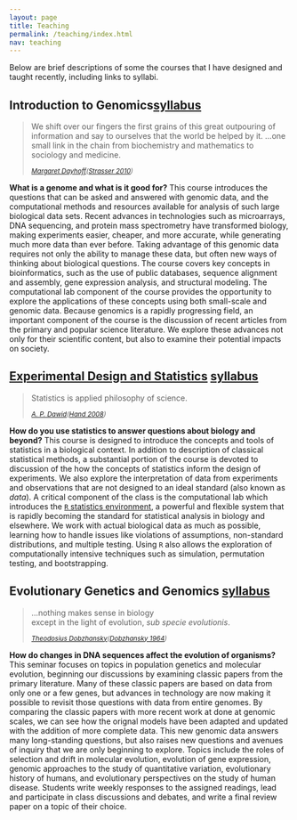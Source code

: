```yaml
---
layout: page
title: Teaching
permalink: /teaching/index.html
nav: teaching
---
```


Below are brief descriptions of some the courses that I have designed and taught recently, including links to syllabi.

<h2>Introduction to Genomics<span class="file-link"><a href="/docs/BiolB216_syllabus_fall2012.pdf">syllabus</a></span></h2>

<blockquote> 
<p>We shift over our fingers the first grains of this great outpouring of information and say to ourselves that the world be helped by it. …one small link in the chain from biochemistry and mathematics to sociology and medicine.</p>
<small> <cite><a href="http://en.wikipedia.org/wiki/Margaret_Oakley_Dayhoff">Margaret Dayhoff</a>(<a href="http://dx.doi.org/10.1007/s10739-009-9221-0">Strasser 2010</a>)</cite> </small>
</blockquote>

**What is a genome and what is it good for?**
This course introduces the questions that can be asked and answered with genomic data, and the  computational methods and resources available for analysis of such large biological data sets. Recent advances in technologies such as microarrays, DNA sequencing, and protein mass spectrometry have  transformed biology, making experiments easier, cheaper, and more accurate, while generating much more data than ever before. Taking advantage of this genomic data requires not only the ability to manage these data, but often new ways of thinking about biological questions. The course covers key concepts in bioinformatics, such as the use of public databases, sequence alignment and assembly, gene expression analysis, and structural modeling. The computational lab component of the course provides the opportunity to explore the applications of these concepts using both small-scale and genomic data. Because genomics is a rapidly progressing field, an important component of the course is the discussion of recent articles from the primary and popular science literature. We explore these advances not only for their scientific content, but also to examine their potential impacts on society.

<h2><a href="/courses/biolB215s14/">Experimental Design and Statistics</a> <span class="file-link"><a href="/courses/biolB215s14/BiolB215_syllabus_spring2014.pdf">syllabus</a></span></h2>

<blockquote class="pull-right">
<p>Statistics is applied philosophy of science.</p>
<small><cite><a href='http://www.statslab.cam.ac.uk/~apd/'>A. P. Dawid</a>(<a href="http://www.worldcat.org/title/statistics-a-very-short-introduction/oclc/216938494">Hand 2008</a>)</cite></small>
</blockquote>

**How do you use statistics to answer questions about biology and beyond?**
This course is designed to introduce the concepts and tools of statistics in a biological context. In addition to description of classical statistical methods, a substantial portion of the course is devoted to discussion of the how the concepts of statistics inform the design of experiments. We also explore the interpretation of data from experiments and observations that are not designed to an ideal standard (also known as *data*). A critical component of the class is the computational lab which introduces the [`R` statistics environment](http://www.r-project.org), a powerful and flexible system that is rapidly becoming the standard for statistical analysis in biology and elsewhere. We work with actual biological data as much as possible, learning how to handle issues like violations of assumptions, non-standard distributions, and multiple testing. Using `R` also allows the exploration of computationally intensive techniques such as simulation, permutation testing, and bootstrapping.

<h2>Evolutionary Genetics and Genomics <span class="file-link"><a href="/docs/BiolB327_syllabus_spring2012.pdf">syllabus</a></span> </h2>
<blockquote class="pull-right">
<p>…nothing makes sense in biology <br> except in the light of evolution, <em>sub specie evolutionis</em>.</p>
<small><cite><a href='http://en.wikipedia.org/wiki/Theodosius_Dobzhansky'> Theodosius Dobzhansky</a>(<a href="http://dx.doi.org/10.1093/icb/4.4.443">Dobzhansky 1964</a>)</cite></small>
</blockquote>

**How do changes in DNA sequences affect the evolution of organisms?**
This seminar focuses on topics in population genetics and molecular evolution, beginning our discussions by examining classic papers from the primary literature. Many of these classic papers are based on data from only one or a few genes, but advances in technology are now making it possible to revisit those questions with data from entire genomes. By comparing the classic papers with more recent work at done at genomic scales, we can see how the orignal models have been adapted and updated with the addition of more complete data. This new genomic data answers many long-standing questions, but also raises new questions and avenues of inquiry that we are only beginning to explore. Topics include the roles of selection and drift in molecular evolution, evolution of gene expression, genomic approaches to the study of quantitative variation, evolutionary history of humans, and evolutionary perspectives on the study of human disease. Students write weekly responses to the assigned readings, lead and participate in class discussions and debates, and write a final review paper on a topic of their choice.







